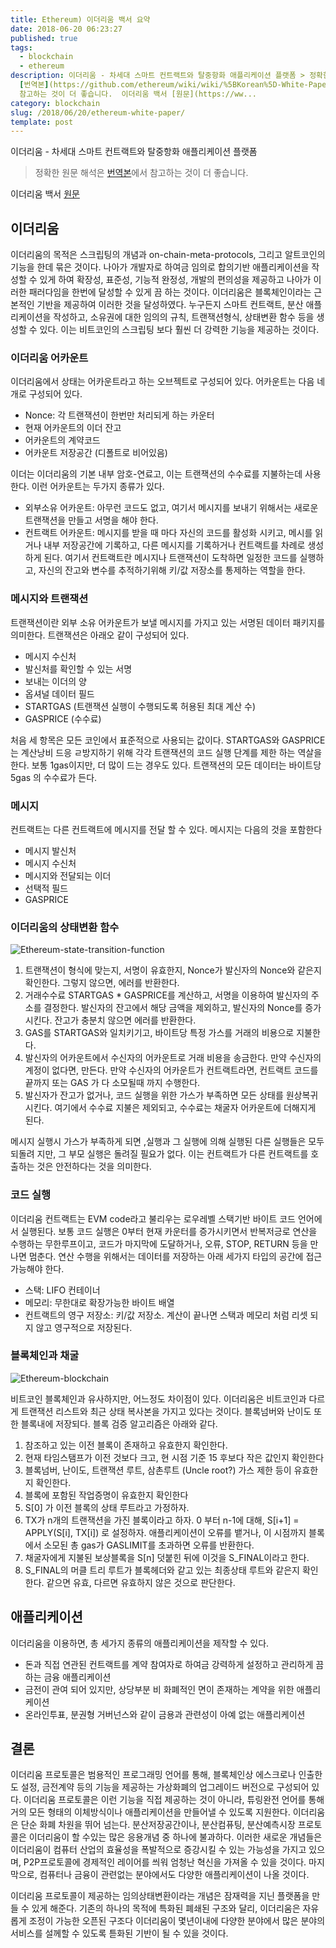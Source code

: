 ```yaml
---
title: Ethereum) 이더리움 백서 요약
date: 2018-06-20 06:23:27
published: true
tags:
  - blockchain
  - ethereum
description: 이더리움 - 차세대 스마트 컨트랙트와 탈중항화 애플리케이션 플랫폼 > 정확한 원문 해석은
  [번역본](https://github.com/ethereum/wiki/wiki/%5BKorean%5D-White-Paper#%EC%9D%B4%EB%8D%94%EB%A6%AC%EC%9B%80)에서
  참고하는 것이 더 좋습니다.  이더리움 백서 [원문](https://ww...
category: blockchain
slug: /2018/06/20/ethereum-white-paper/
template: post
---
```

이더리움 - 차세대 스마트 컨트랙트와 탈중항화 애플리케이션 플랫폼

> 정확한 원문 해석은 [번역본](https://github.com/ethereum/wiki/wiki/%5BKorean%5D-White-Paper#%EC%9D%B4%EB%8D%94%EB%A6%AC%EC%9B%80)에서 참고하는 것이 더 좋습니다.

이더리움 백서
[원문](https://www.weusecoins.com/assets/pdf/library/Ethereum_white_paper-a_next_generation_smart_contract_and_decentralized_application_platform-vitalik-buterin.pdf)


## 이더리움

이더리움의 목적은 스크립팅의 개념과 on-chain-meta-protocols, 그리고 알트코인의 기능을 한데 묶은 것이다. 나아가 개발자로 하여금 임의로 합의기반 애플리케이션을 작성할 수 있게 하여 확장성, 표준성, 기능적 완정성, 개발의 편의성을 제공하고 나아가 이러한 패러다임을 한번에 달성할 수 있게 끔 하는 것이다. 이더리움은 블록체인이라는 근본적인 기반을 제공하여 이러한 것을 달성하였다. 누구든지 스마트 컨트랙트, 분산 애플리케이션을 작성하고, 소유권에 대한 임의의 규칙, 트랜잭션형식, 상태변환 함수 등을 생성할 수 있다. 이는 비트코인의 스크립팅 보다 훨씬 더 강력한 기능을 제공하는 것이다.

### 이더리움 어카운트

이더리움에서 상태는 어카운트라고 하는 오브젝트로 구성되어 있다. 어카운트는 다음 네개로 구성되어 있다.
- Nonce: 각 트랜잭션이 한번만 처리되게 하는 카운터
- 현재 어카운트의 이더 잔고
- 어카운트의 계약코드
- 어카운트 저장공간 (디폴트로 비어있음)

이더는 이더리움의 기본 내부 암호-연료고, 이는 트랜잭션의 수수료를 지불하는데 사용한다. 이런 어카운트는 두가지 종류가 있다.

- 외부소유 어카운트: 아무런 코드도 없고, 여기서 메시지를 보내기 위해서는 새로운 트랜잭션을 만들고 서명을 해야 한다.
- 컨트랙트 어카운트: 메시지를 받을 때 마다 자신의 코드를 활성화 시키고, 메시를 읽거나 내부 저장공간에 기록하고, 다른 메시지를 기록하거나 컨트랙트를 차례로 생성하게 된다. 여기서 컨트랙트란 메시지나 트랜잭션이 도착하면 일정한 코드를 실행하고, 자신의 잔고와 변수를 추적하기위해 키/값 저장소를 통제하는 역할을 한다.

### 메시지와 트랜잭션

트랜잭션이란 외부 소유 어카운트가 보낼 메시지를 가지고 있는 서명된 데이터 패키지를 의미한다. 트랜잭션은 아래오 같이 구성되어 있다.

- 메시지 수신처
- 발신처를 확인할 수 있는 서명
- 보내는 이더의 양
- 옵셔널 데이터 필드
- STARTGAS (트랜잭션 실행이 수행되도록 허용된 최대 계산 수)
- GASPRICE (수수료)


처음 세 항목은 모든 코인에서 표준적으로 사용되는 값이다. STARTGAS와 GASPRICE는 계산낭비 드응 ㄹ방지하기 위해 각각 트랜잭션의 코드 실행 단계를 제한 하는 역살을 한다. 보통 1gas이지만, 더 많이 드는 경우도 있다. 트랜잭션의 모든 데이터는  바이트당 5gas 의 수수료가 든다.

### 메시지

컨트랙트는 다른 컨트랙트에 메시지를 전달 할 수 있다. 메시지는 다음의 것을 포함한다

- 메시지 발신처
- 메시지 수신처
- 메시지와 전달되는 이더
- 선택적 필드
- GASPRICE


### 이더리움의 상태변환 함수

![Ethereum-state-transition-function](../images/ethereum-state-transition-function.png)


1. 트랜잭션이 형식에 맞는지, 서명이 유효한지, Nonce가 발신자의 Nonce와 같은지 확인한다. 그렇지 않으면, 에러를 반환한다.
2. 거래수수료 STARTGAS * GASPRICE를 계산하고, 서명을 이용하여 발신자의 주소를 결정한다. 발신자의 잔고에서 해당 금액을 제외하고, 발신자의 Nonce를 증가시킨다. 잔고가 충분치 않으면 에러를 반환한다.
3. GAS를 STARTGAS와 일치키기고, 바이트당 특정 가스를 거래의 비용으로 지불한다.
4. 발신자의 어카운트에서 수신자의 어카운트로 거래 비용을 송금한다. 만약 수신자의 계정이 없다면, 만든다. 만약 수신자의 어카운트가 컨트랙트라면, 컨트랙트 코드를 끝까지 또는 GAS 가 다 소모될때 까지 수행한다.
5. 발신자가 잔고가 없거나, 코드 실행을 위한 가스가 부족하면 모든 상태를 원상복귀 시킨다. 여기에서 수수료 지불은 제외되고, 수수료는 채굴자 어카운트에 더해지게 된다.

메시지 실행시 가스가 부족하게 되면 ,실행과 그 실행에 의해 실행된 다른 실행들은 모두 되돌려 지만, 그 부모 실행은 돌려질 필요가 없다. 이는 컨트랙트가 다른 컨트랙트를 호출하는 것은 안전하다는 것을 의미한다.


### 코드 실행

이더리움 컨트랙트는 EVM code라고 불리우는 로우레벨 스택기반 바이트 코드 언어에서 실행된다. 보통 코드 실행은 0부터 현재 카운터를 증가시키면서 반복저긍로 연산을 수행하는 무한루프이고, 코드가 마지막에 도달하거나, 오류, STOP, RETURN 등을 만나면 멈춘다. 연산 수행을 위해서는 데이터를 저장하는 아래 세가지 타입의 공간에 접근 가능해야 한다.

- 스택: LIFO 컨테이너
- 메모리: 무한대로 확장가능한 바이트 배열
- 컨트랙트의 영구 저장소: 키/값 저장소. 계산이 끝나면 스택과 메모리 처럼 리셋 되지 않고 영구적으로 저장된다.

### 블록체인과 채굴

![Ethereum-blockchain](../images/ethereum-blockchain.png)

비트코인 블록체인과 유사하지만, 어느정도 차이점이 있다. 이더리움은 비트코인과 다르게 트랜잭션 리스트와 최근 상태 복사본을 가지고 있다는 것이다. 블록넘버와 난이도 또한 블록내에 저장되다. 블록 검증 알고리즘은 아래와 같다.

1. 참조하고 있는 이전 블록이 존재하고 유효한지 확인한다.
2. 현재 타임스탬프가 이전 것보다 크고, 현 시점 기준 15 후보다 작은 값인지 확인한다
3. 블록넘버, 난이도, 트랜잭션 루트, 삼촌루트 (Uncle root?) 가스 제한 등이 유효한지 확인한다.
4. 블록에 포함된 작업증명이 유효한지 확인한다
5. S[0] 가 이전 블록의 상태 루트라고 가정하자.
6. TX가 n개의 트랜잭션을 가진 블록이라고 하자.  0 부터 n-1에 대해, S[i+1] = APPLY(S[i], TX[i]) 로 설정하자. 애플리케이션이 오류를 뱉거나, 이 시점까지 블록에서 소모된 총 gas가 GASLIMIT를 초과하면 오류를 반환한다.
7. 채굴자에게 지불된 보상블록을 S[n] 덧붙힌 뒤에 이것을 S_FINAL이라고 한다.
8. S_FINAL의 머클 트리 루트가 블록헤더와 같고 있는 최종상태 루트와 같은지 확인한다. 같으면 유효, 다르면 유효하지 않은 것으로 판단한다.

## 애플리케이션

이더리움을 이용하면, 총 세가지 종류의 애플리케이션을 제작할 수 있다.

- 돈과 직접 연관된 컨트랙트를 계약 참여자로 하여금 강력하게 설정하고 관리하게 끔 하는 금융 애플리케이션
- 금전이 관여 되어 있지만, 상당부분 비 화폐적인 면이 존재하는 계약을 위한 애플리케이션
- 온라인투표, 분권형 거버넌스와 같이 금용과 관련성이 아예 없는 애플리케이션


## 결론

이더리움 프로토콜은 범용적인 프로그래밍 언어를 통해, 블록체인상 에스크로나 인출한도 설정, 금전계약 등의 기능을 제공하는 가상화폐의 업그레이드 버전으로 구성되어 있다. 이더리움 프로토콜은 이런 기능을 직접 제공하는 것이 아니라, 튜링완전 언어를 통해 거의 모든 형태의 이체방식이나 애플리케이션을 만들어낼 수 있도록 지원한다. 이더리움은 단순 화폐 차원을 뛰어 넘는다. 분산저장공간이나, 분산컴퓨팅, 분산예측시장 프로토콜은 이더리움이 할 수있는 많은 응용개념 중 하나에 불과하다. 이러한 새로운 개념들은 이더리움이 컴퓨터 산업의 효율성을 폭발적으로 증강시킬 수 있는 가능성을 가지고 있으며, P2P프로토콜에 경제적인 레이어를 씌워 엄청난 혁신을 가져올 수 있을 것이다. 마지막으로, 컴퓨터나 금융이 관련없는 분야에서도 다양한 애플리케이션이 나올 것이다.

이더리움 프로토콜이 제공하는 임의상태변환이라는 개념은 잠재력을 지닌 플랫폼을 만들 수 있게 해준다. 기존의 하나의 목적에 특화된 폐쇄된 구조와 달리, 이더리움은 자유롭게 조정이 가능한 오픈된 구조다 이더리움이 몇년이내에 다양한 분야에서 많은 분야의 서비스를 설께할 수 있도록 튿화된 기반이 될 수 있을 것이다.
